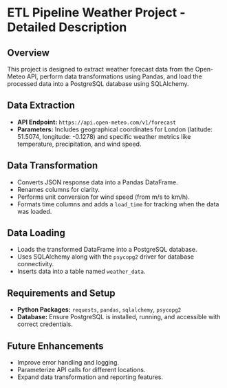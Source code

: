 # ETL Pipeline Weather Project - Detailed Description

## Overview
This project is designed to extract weather forecast data from the Open-Meteo API, perform data transformations using Pandas, and load the processed data into a PostgreSQL database using SQLAlchemy.

## Data Extraction
- **API Endpoint:** `https://api.open-meteo.com/v1/forecast`
- **Parameters:** Includes geographical coordinates for London (latitude: 51.5074, longitude: -0.1278) and specific weather metrics like temperature, precipitation, and wind speed.

## Data Transformation
- Converts JSON response data into a Pandas DataFrame.
- Renames columns for clarity.
- Performs unit conversion for wind speed (from m/s to km/h).
- Formats time columns and adds a `load_time` for tracking when the data was loaded.

## Data Loading
- Loads the transformed DataFrame into a PostgreSQL database.
- Uses SQLAlchemy along with the `psycopg2` driver for database connectivity.
- Inserts data into a table named `weather_data`.

## Requirements and Setup
- **Python Packages:** `requests`, `pandas`, `sqlalchemy`, `psycopg2`
- **Database:** Ensure PostgreSQL is installed, running, and accessible with correct credentials.

## Future Enhancements
- Improve error handling and logging.
- Parameterize API calls for different locations.
- Expand data transformation and reporting features.

